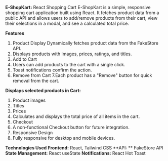**E-ShopKart:** React Shopping Cart
E-ShopKart is a simple, responsive shopping cart application built using React. It fetches product data from a public API and allows users to add/remove products from their cart, view their selections in a modal, and see a calculated total price.

**Features**
1. Product Display Dynamically fetches product data from the FakeStore API.
2. Displays products with images, prices, ratings, and titles.
3. Add to Cart
4. Users can add products to the cart with a single click.
5. Toast notifications confirm the action.
6. Remove from Cart
7.Each product has a "Remove" button for quick removal from the cart.

**Displays selected products in Cart:**
1. Product images
2. Titles
3. Prices
4. Calculates and displays the total price of all items in the cart.
5. Checkout
6. A non-functional Checkout button for future integration.
7. Responsive Design
8. Fully responsive for desktop and mobile devices.

**Technologies Used**
**Frontend:** React, Tailwind CSS
**API: ** FakeStore API
**State Management:** React useState
**Notifications:** React Hot Toast
